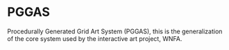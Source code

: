 # PGGAS
Procedurally Generated Grid Art System (PGGAS), this is the generalization of the core system used by the interactive art project, WNFA.

